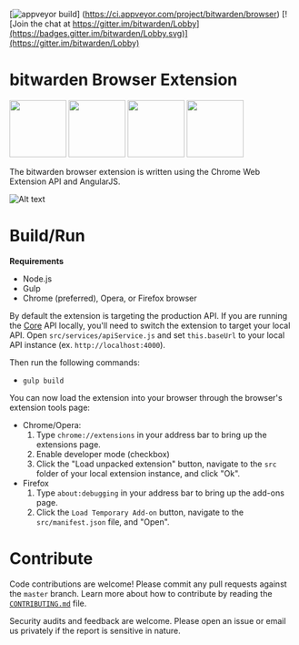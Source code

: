 [![appveyor build](https://ci.appveyor.com/api/projects/status/github/bitwarden/browser?branch=master&svg=true)] (https://ci.appveyor.com/project/bitwarden/browser)
[![Join the chat at https://gitter.im/bitwarden/Lobby](https://badges.gitter.im/bitwarden/Lobby.svg)](https://gitter.im/bitwarden/Lobby)

# bitwarden Browser Extension

<a href="https://chrome.google.com/webstore/detail/bitwarden-free-password-m/nngceckbapebfimnlniiiahkandclblb" target="_blank"><img src="http://imgur.com/edRU9B3.png" width="100" height="100"></a> <a href="https://addons.mozilla.org/en-US/firefox/addon/bitwarden-password-manager/" target="_blank"><img src="http://imgur.com/JXP9jir.png" width="100" height="100"></a> <a href="#" target="_blank"><img src="http://imgur.com/YlINxBH.png" width="100" height="100"></a> <a href="https://addons.opera.com/en/extensions/details/bitwarden-free-password-manager/" target="_blank"><img src="http://imgur.com/nSJ9htU.png" width="100" height="100"></a>

The bitwarden browser extension is written using the Chrome Web Extension API and AngularJS.

![Alt text](http://imgur.com/C9p87nk.png "My Vault")

# Build/Run

**Requirements**

- Node.js
- Gulp
- Chrome (preferred), Opera, or Firefox browser

By default the extension is targeting the production API. If you are running the [Core](https://github.com/bitwarden/core) API locally, you'll need to switch the extension to target your local API. Open `src/services/apiService.js` and set `this.baseUrl` to your local API instance (ex. `http://localhost:4000`).

Then run the following commands:

- `gulp build`

You can now load the extension into your browser through the browser's extension tools page:

- Chrome/Opera:
  1. Type `chrome://extensions` in your address bar to bring up the extensions page.
  2. Enable developer mode (checkbox)
  3. Click the "Load unpacked extension" button, navigate to the `src` folder of your local extension instance, and click "Ok".
- Firefox
  1. Type `about:debugging` in your address bar to bring up the add-ons page.
  2. Click the `Load Temporary Add-on` button, navigate to the `src/manifest.json` file, and "Open".

# Contribute

Code contributions are welcome! Please commit any pull requests against the `master` branch. Learn more about how to contribute
by reading the [`CONTRIBUTING.md`](CONTRIBUTING.md) file.

Security audits and feedback are welcome. Please open an issue or email us privately if the report is sensitive in nature.
